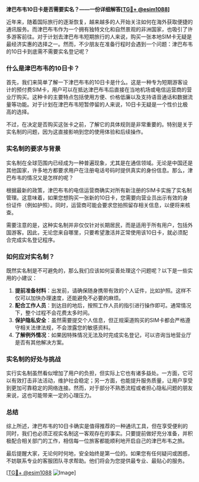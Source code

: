 **津巴布韦10日卡是否需要实名？——一份详细解答[[TG💪+ @esim1088](https://t.me/s/esim1088)]**

近年来，随着国际旅行的逐渐恢复，越来越多的人开始关注如何在海外获取便捷的通讯服务。而津巴布韦作为一个拥有独特文化和自然景观的非洲国家，也吸引了许多游客前往。对于计划去津巴布韦短期旅行的人来说，购买一张本地SIM卡无疑是最经济实惠的选择之一。然而，不少朋友在准备行程时会遇到一个问题：津巴布韦的10日卡到底需不需要实名登记呢？

### 什么是津巴布韦的10日卡？

首先，我们来简单了解一下津巴布韦的10日卡是什么。这是一种专为短期游客设计的预付费SIM卡，用户可以在抵达津巴布韦后直接在当地机场或电信运营商的营业厅购买。这种卡的主要特点包括使用方便、价格低廉以及支持语音通话和数据流量等功能。对于计划在津巴布韦短暂停留的人来说，10日卡无疑是一个性价比极高的选择。

不过，在决定是否购买这张卡之前，了解它的具体规则是非常重要的。特别是关于实名制的问题，因为这直接影响到您的使用体验和后续操作。

### 实名制的要求与背景

实名制在全球范围内已经成为一种普遍现象，尤其是在通信领域。无论是中国还是其他国家，许多地方都要求用户在注册电话号码时提供真实的身份信息。那么，津巴布韦的情况又是怎样的呢？

根据最新的政策，津巴布韦的电信运营商确实对所有新注册的SIM卡实施了实名制管理。这意味着，如果您想购买一张新的10日卡，您需要向营业员出示有效的身份证件（例如护照）。同时，运营商可能会要求您拍照留存相关信息，以便将来核查。

需要注意的是，这种实名制并非仅仅针对长期居民，而是适用于所有用户，包括外国游客。因此，无论您来自哪里，只要希望激活并正常使用该10日卡，就必须配合完成实名登记程序。

### 如何应对实名制？

既然实名制是不可避免的，那么我们应该如何妥善处理这个问题呢？以下是一些实用的小建议：

1. **提前准备材料**：出发前，请确保随身携带有效的个人证件，比如护照。这样不仅可以加快办理速度，还能避免不必要的麻烦。
2. **配合工作人员**：到达目的地后，按照工作人员的指引进行操作即可。通常情况下，整个过程不会花费太多时间。
3. **保护隐私安全**：虽然需要提交个人信息，但正规渠道购买的SIM卡都会严格遵守相关法律法规，不会泄露您的敏感资料。
4. **了解例外情况**：如果因特殊情况无法及时完成实名登记，可以咨询当地营业厅是否有其他解决方案。

### 实名制的好处与挑战

实行实名制虽然看似增加了用户的负担，但实际上它也有诸多益处。一方面，它可以有效打击非法活动，维护社会稳定；另一方面，也能提升服务质量，让用户享受到更加可靠稳定的网络连接。然而，对于部分不熟悉流程或者担心隐私问题的朋友来说，这也可能带来一定的心理压力。

### 总结

综上所述，津巴布韦的10日卡确实是值得推荐的一种通讯工具，但在享受便利的同时，我们也必须正视实名制这一客观存在的事实。只要提前做好充分准备，并积极配合相关部门的工作，相信每一位旅客都能顺利地开启自己的津巴布韦之旅。

最后提醒大家，无论何时何地，安全始终是第一位的。如果您有任何疑问或困惑，不妨联系专业的客服团队寻求帮助。他们将会为您提供最专业、最贴心的服务。

[[TG💪+ @esim1088](https://t.me/s/esim1088) ![Image](https://i.postimg.cc/4NQfJmqS/Snipaste-2025-05-13-00-14-12.png)]